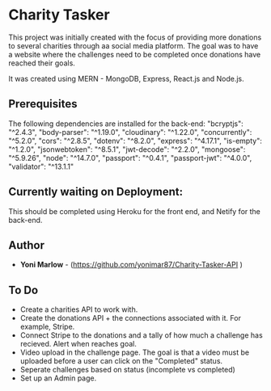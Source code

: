 # Charity Tasker

This project was initially created with the focus of providing more donations to several charities through aa social media platform. The goal was to have a website where the challenges need to be completed once donations have reached their goals. 

It was created using MERN - MongoDB, Express, React.js and Node.js.


## Prerequisites

The following dependencies are installed for the back-end:
    "bcryptjs": "^2.4.3",
    "body-parser": "^1.19.0",
    "cloudinary": "^1.22.0",
    "concurrently": "^5.2.0",
    "cors": "^2.8.5",
    "dotenv": "^8.2.0",
    "express": "^4.17.1",
    "is-empty": "^1.2.0",
    "jsonwebtoken": "^8.5.1",
    "jwt-decode": "^2.2.0",
    "mongoose": "^5.9.26",
    "node": "^14.7.0",
    "passport": "^0.4.1",
    "passport-jwt": "^4.0.0",
    "validator": "^13.1.1"

## Currently waiting on Deployment:

This should be completed using Heroku for the front end, and Netify for the back-end.

## Author

* **Yoni Marlow** - (https://github.com/yonimar87/Charity-Tasker-API )

## To Do

* Create a charities API to work with.
* Create the donations API + the connections associated with it. For example, Stripe. 
* Connect Stripe to the donations and a tally of how much a challenge has recieved. Alert when reaches goal.
* Video upload in the challenge page. The goal is that a video must be uploaded before a user can click on the "Completed" status. 
* Seperate challenges based on status (incomplete vs completed)
* Set up an Admin page.